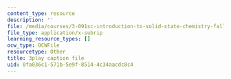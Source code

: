 ```yaml
---
content_type: resource
description: ''
file: /media/courses/3-091sc-introduction-to-solid-state-chemistry-fall-2010/0fa036c1571b5e9f85144c34aacdc8c4_h57hFAsLAGo.vtt
file_type: application/x-subrip
learning_resource_types: []
ocw_type: OCWFile
resourcetype: Other
title: 3play caption file
uid: 0fa036c1-571b-5e9f-8514-4c34aacdc8c4
---
```

